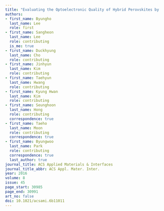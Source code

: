 ```yaml
---
title: "Evaluating the Optoelectronic Quality of Hybrid Perovskites by Conductive Atomic Force Microscopy with Noise Spectroscopy"
authors:
- first_name: Byungho
  last_name: Lee
  role: first
- first_name: Sangheon
  last_name: Lee
  role: contributing
  is_me: true
- first_name: Duckhyung
  last_name: Cho
  role: contributing
- first_name: Jinhyun
  last_name: Kim
  role: contributing
- first_name: Taehyun
  last_name: Hwang
  role: contributing
- first_name: Kyung Hwan
  last_name: Kim
  role: contributing
- first_name: Seunghoon
  last_name: Hong
  role: contributing
  correspondence: true
- first_name: Taeho
  last_name: Moon
  role: contributing
  correspondence: true
- first_name: Byungwoo
  last_name: Park
  role: contributing
  correspondence: true
  last_author: true
journal_title: ACS Applied Materials & Interfaces
journal_title_abbr: ACS Appl. Mater. Inter.
year: 2016
volume: 8
issue: 45
page_start: 30985
page_end: 30991
art_no: false
doi: 10.1021/acsami.6b11011
---
```

